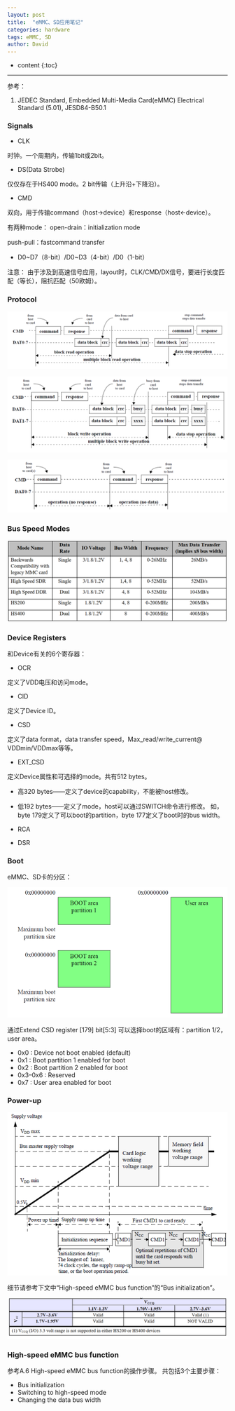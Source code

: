 ```yaml
---
layout: post
title:  "eMMC、SD应用笔记"
categories: hardware
tags: eMMC, SD
author: David
---
```


* content
{:toc}

---
参考：
1. JEDEC Standard, Embedded Multi-Media Card(eMMC) Electrical Standard (5.01), JESD84-B50.1


### Signals

* CLK

时钟。一个周期内，传输1bit或2bit。

* DS(Data Strobe)

仅仅存在于HS400 mode。2 bit传输（上升沿+下降沿）。

* CMD

双向，用于传输command（host->device）和response（host<-device）。

有两种mode：
open-drain：initialization mode

push-pull：fastcommand transfer


* D0~D7（8-bit）/D0~D3（4-bit）/D0（1-bit）

注意：
由于涉及到高速信号应用，layout时，CLK/CMD/DX信号，要进行长度匹配（等长），阻抗匹配（50欧姆）。

### Protocol

![Figure 1——Multiple-block read operation](https://github.com/titron/titron.github.io/raw/master/img/2020-06-28-emmc-sd_multiBlock_read.png)

![Figure 2——Multiple-block write operation](https://github.com/titron/titron.github.io/raw/master/img/2020-06-28-emmc-sd_multiBlock_write.png)

![Figure 3——No response and No data operation](https://github.com/titron/titron.github.io/raw/master/img/2020-06-28-emmc-sd_no_response_data.png)


### Bus Speed Modes

![Figure 4——Bus Speed Mode](https://github.com/titron/titron.github.io/raw/master/img/2020-06-28-emmc-sd_bus_speed_mode.png)


### Device Registers

和Device有关的6个寄存器：

* OCR

定义了VDD电压和访问mode。

* CID

定义了Device ID。

* CSD

定义了data format，data transfer speed，Max\_read/write\_current@ VDDmin/VDDmax等等。

* EXT_CSD

定义Device属性和可选择的mode。共有512 bytes。

* 高320 bytes——定义了device的capability，不能被host修改。
* 低192 bytes——定义了mode，host可以通过SWITCH命令进行修改。
               如，byte 179定义了可以boot的partition，byte 177定义了boot时的bus width。

* RCA

* DSR

### Boot

eMMC、SD卡的分区：

![Figure 5——Memory partition](https://github.com/titron/titron.github.io/raw/master/img/2020-06-28-emmc-sd_memory_partition.png)

通过Extend CSD register [179] bit[5:3] 可以选择boot的区域有：partition 1/2，user area。

* 0x0 : Device not boot enabled (default)
* 0x1 : Boot partition 1 enabled for boot
* 0x2 : Boot partition 2 enabled for boot
* 0x3–0x6 : Reserved
* 0x7 : User area enabled for boot

### Power-up

![Figure 6——Power-up](https://github.com/titron/titron.github.io/raw/master/img/2020-06-28-emmc-sd_powerup.png)

细节请参考下文中“High-speed eMMC bus function”的“Bus initialization”。

![Figure 7——eMMC voltage combination](https://github.com/titron/titron.github.io/raw/master/img/2020-06-28-emmc-sd_voltage_combination.png)


### High-speed eMMC bus function

参考A.6 High-speed eMMC bus function的操作步骤。
共包括3个主要步骤：

* Bus initialization
* Switching to high-speed mode
* Changing the data bus width